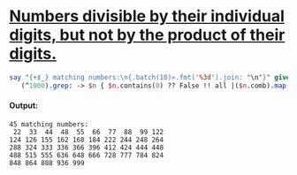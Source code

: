 [1]: https://rosettacode.org/wiki/Numbers_divisible_by_their_individual_digits,_but_not_by_the_product_of_their_digits.

# [Numbers divisible by their individual digits, but not by the product of their digits.][1]

```perl
say "{+$_} matching numbers:\n{.batch(10)».fmt('%3d').join: "\n"}" given
   (^1000).grep: -> $n { $n.contains(0) ?? False !! all |($n.comb).map($n %% *), $n % [*] $n.comb };
```

#### Output:
```
45 matching numbers:
 22  33  44  48  55  66  77  88  99 122
124 126 155 162 168 184 222 244 248 264
288 324 333 336 366 396 412 424 444 448
488 515 555 636 648 666 728 777 784 824
848 864 888 936 999
```
